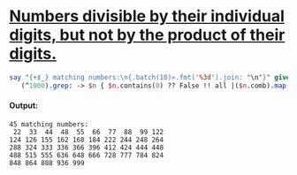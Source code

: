 [1]: https://rosettacode.org/wiki/Numbers_divisible_by_their_individual_digits,_but_not_by_the_product_of_their_digits.

# [Numbers divisible by their individual digits, but not by the product of their digits.][1]

```perl
say "{+$_} matching numbers:\n{.batch(10)».fmt('%3d').join: "\n"}" given
   (^1000).grep: -> $n { $n.contains(0) ?? False !! all |($n.comb).map($n %% *), $n % [*] $n.comb };
```

#### Output:
```
45 matching numbers:
 22  33  44  48  55  66  77  88  99 122
124 126 155 162 168 184 222 244 248 264
288 324 333 336 366 396 412 424 444 448
488 515 555 636 648 666 728 777 784 824
848 864 888 936 999
```
